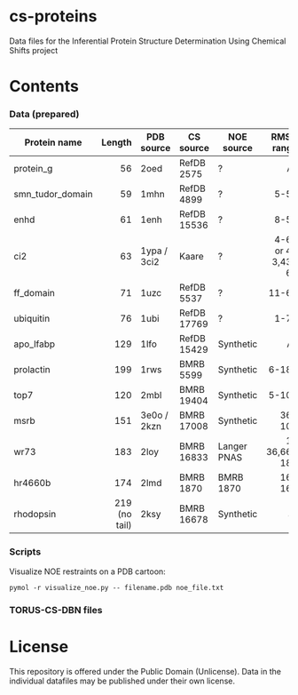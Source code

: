 cs-proteins
===========

Data files for the Inferential Protein Structure Determination Using Chemical Shifts project


Contents
========

### Data (prepared)


| Protein name            | Length  | PDB source       | CS source   | NOE source | RMSD range | Folds? |
| ------------------------|--------:|------------------|-------------|------------|-----------:|:------:|
| protein\_g              | 56      | 2oed             | RefDB 2575  | ?          | All        | yes    |
| smn\_tudor\_domain      | 59      | 1mhn             | RefDB 4899  | ?          | 5-54       | yes    |
| enhd                    | 61      | 1enh             | RefDB 15536 | ?          | 8-53       | yes    |
| ci2                     | 63      | 1ypa / 3ci2      | Kaare       | ?          | 4-63 or 4-3,43-63 | yes |
| ff\_domain              | 71      | 1uzc             | RefDB 5537  | ?          | 11-67      | yes    |
| ubiquitin               | 76      | 1ubi             | RefDB 17769 | ?          | 1-70       | yes    |
| apo\_lfabp              | 129     | 1lfo             | RefDB 15429 | Synthetic  | All        | almost :S |
| prolactin               | 199     | 1rws             | BMRB 5599   | Synthetic  | 6-183      | N/A    |
| top7                    | 120     | 2mbl             | BMRB 19404  | Synthetic  | 5-104      | N/A    |
| msrb                    | 151     | 3e0o / 2kzn      | BMRB 17008  | Synthetic  | 36-105     | N/A    |
| wr73                    | 183     | 2loy             | BMRB 16833  | Langer PNAS| 1-36,66-181| N/A    |
| hr4660b                 | 174     | 2lmd             | BMRB 1870   | BMRB 1870  | 16-162     | N/A    |
| rhodopsin               | 219 (no tail) | 2ksy       | BMRB 16678  | Synthetic  | all        | N/A    |

### Scripts

Visualize NOE restraints on a PDB cartoon:

    pymol -r visualize_noe.py -- filename.pdb noe_file.txt



### TORUS-CS-DBN files


License
=======
This repository is offered under the Public Domain (Unlicense). Data in the individual datafiles may be published under their own license.
